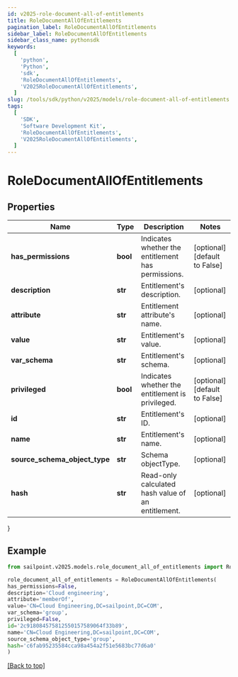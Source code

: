 ```yaml
---
id: v2025-role-document-all-of-entitlements
title: RoleDocumentAllOfEntitlements
pagination_label: RoleDocumentAllOfEntitlements
sidebar_label: RoleDocumentAllOfEntitlements
sidebar_class_name: pythonsdk
keywords:
  [
    'python',
    'Python',
    'sdk',
    'RoleDocumentAllOfEntitlements',
    'V2025RoleDocumentAllOfEntitlements',
  ]
slug: /tools/sdk/python/v2025/models/role-document-all-of-entitlements
tags:
  [
    'SDK',
    'Software Development Kit',
    'RoleDocumentAllOfEntitlements',
    'V2025RoleDocumentAllOfEntitlements',
  ]
---
```


# RoleDocumentAllOfEntitlements

## Properties

| Name | Type | Description | Notes |
| --- | --- | --- | --- |
| **has_permissions** | **bool** | Indicates whether the entitlement has permissions. | [optional] [default to False] |
| **description** | **str** | Entitlement's description. | [optional] |
| **attribute** | **str** | Entitlement attribute's name. | [optional] |
| **value** | **str** | Entitlement's value. | [optional] |
| **var_schema** | **str** | Entitlement's schema. | [optional] |
| **privileged** | **bool** | Indicates whether the entitlement is privileged. | [optional] [default to False] |
| **id** | **str** | Entitlement's ID. | [optional] |
| **name** | **str** | Entitlement's name. | [optional] |
| **source_schema_object_type** | **str** | Schema objectType. | [optional] |
| **hash** | **str** | Read-only calculated hash value of an entitlement. | [optional] |

}

## Example

```python
from sailpoint.v2025.models.role_document_all_of_entitlements import RoleDocumentAllOfEntitlements

role_document_all_of_entitlements = RoleDocumentAllOfEntitlements(
has_permissions=False,
description='Cloud engineering',
attribute='memberOf',
value='CN=Cloud Engineering,DC=sailpoint,DC=COM',
var_schema='group',
privileged=False,
id='2c918084575812550157589064f33b89',
name='CN=Cloud Engineering,DC=sailpoint,DC=COM',
source_schema_object_type='group',
hash='c6fab95235584cca98a454a2f51e5683bc77d6a0'
)

```

[[Back to top]](#)
